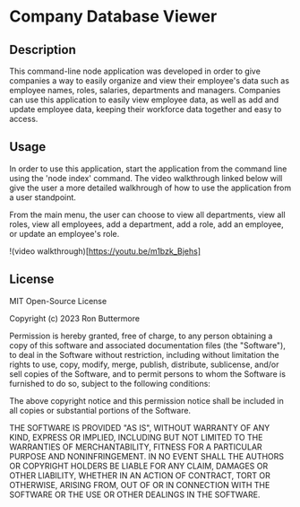 # Company Database Viewer

## Description
This command-line node application was developed in order to give companies a way to easily organize and view their employee's data such as employee names, roles, salaries, departments and managers. Companies can use this application to easily view employee data, as well as add and update employee data, keeping their workforce data together and easy to access.

## Usage
In order to use this application, start the application from the command line using the 'node index' command.  The video walkthrough linked below will give the user a more detailed walkhrough of how to use the application from a user standpoint.

From the main menu, the user can choose to view all departments, view all roles, view all employees, add a department, add a role, add an employee, or update an employee's role.

!(video walkthrough)[https://youtu.be/m1bzk_Bjehs]

## License
MIT Open-Source License

Copyright (c) 2023 Ron Buttermore

Permission is hereby granted, free of charge, to any person obtaining a copy of this software and associated documentation files (the "Software"), to deal in the Software without restriction, including without limitation the rights to use, copy, modify, merge, publish, distribute, sublicense, and/or sell copies of the Software, and to permit persons to whom the Software is furnished to do so, subject to the following conditions:

The above copyright notice and this permission notice shall be included in all copies or substantial portions of the Software.

THE SOFTWARE IS PROVIDED "AS IS", WITHOUT WARRANTY OF ANY KIND, EXPRESS OR IMPLIED, INCLUDING BUT NOT LIMITED TO THE WARRANTIES OF MERCHANTABILITY, FITNESS FOR A PARTICULAR PURPOSE AND NONINFRINGEMENT. IN NO EVENT SHALL THE AUTHORS OR COPYRIGHT HOLDERS BE LIABLE FOR ANY CLAIM, DAMAGES OR OTHER LIABILITY, WHETHER IN AN ACTION OF CONTRACT, TORT OR OTHERWISE, ARISING FROM, OUT OF OR IN CONNECTION WITH THE SOFTWARE OR THE USE OR OTHER DEALINGS IN THE SOFTWARE.
